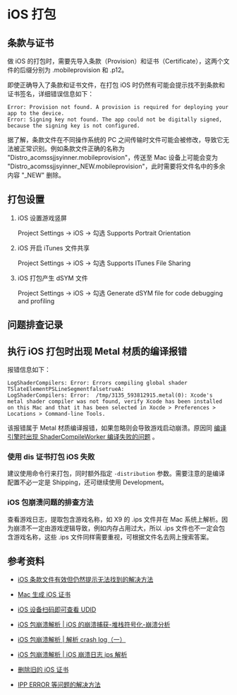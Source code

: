 # iOS 打包


## 条款与证书

做 iOS 的打包时，需要先导入条款（Provision）和证书（Certificate），这两个文件的后缀分别为 .mobileprovision 和 .p12。

即使正确导入了条款和证书文件，在打包 iOS 时仍然有可能会提示找不到条款和证书签名，详细错误信息如下：

```
Error: Provision not found. A provision is required for deploying your app to the device.
Error: Signing key not found. The app could not be digitally signed, because the signing key is not configured.
```

据了解，条款文件在不同操作系统的 PC 之间传输时文件可能会被修改，导致它无法被正常识别。例如条款文件正确的名称为 "Distro_acomssjjsyinner.mobileprovision"，传送至 Mac 设备上可能会变为 "Distro_acomssjjsyinner_NEW.mobileprovision"，此时需要将文件名中的多余内容 "_NEW" 删除。


## 打包设置

1. iOS 设置游戏竖屏

	Project Settings → iOS → 勾选 Supports Portrait Orientation

2. iOS 开启 iTunes 文件共享

	Project Settings → iOS → 勾选 Supports ITunes File Sharing

3. iOS 打包产生 dSYM 文件

	Project Settings → iOS → 勾选 Generate dSYM file for code debugging and profiling


## 问题排查记录

## 执行 iOS 打包时出现 Metal 材质的编译报错

报错信息如下：

```
LogShaderCompilers: Error: Errors compiling global shader TSlateElementPSLineSegmentfalsetrueA:
LogShaderCompilers: Error:  /tmp/3135_593812915.metal(0): Xcode's metal shader compiler was not found, verify Xcode has been installed on this Mac and that it has been selected in Xocde > Preferences > Locations > Command-line Tools.
```

该报错属于 Metal 材质编译报错，如果忽略则会导致游戏启动崩溃。原因同 [编译引擎时出现 ShaderCompileWorker 编译失败的问题](mac_engine.md#编译引擎时出现-shadercompileworker-编译失败的问题) 。

### 使用 dis 证书打包 iOS 失败

建议使用命令行来打包，同时额外指定 `-distribution` 参数。需要注意的是编译配置不必一定是 Shipping，还可继续使用 Development。

### iOS 包崩溃问题的排查方法

查看游戏日志，提取包含游戏名称，如 X9 的 .ips 文件并在 Mac 系统上解析。因为崩溃不一定由游戏逻辑导致，例如内存占用过大，所以 .ips 文件也不一定会包含游戏名称，这些 .ips 文件同样需要重视，可根据文件名去网上搜索答案。


## 参考资料

+ [iOS 条款文件有效但仍然提示无法找到的解决方法](https://answers.unrealengine.com/questions/498987/4131-ios-provision-not-found-despite-being-valid.html)

+ [Mac 生成 iOS 证书](https://www.cnblogs.com/xguoz/p/11079496.html)

+ [iOS 设备扫码即可查看 UDID](https://jingyan.baidu.com/article/a3a3f81127f0e18da2eb8a14.html)

+ [iOS 包崩溃解析 | iOS 的崩溃捕获-堆栈符号化-崩溃分析](https://juejin.im/post/5b9bccea6fb9a05d3a4b2472)

+ [iOS 包崩溃解析 | 解析 crash log（一）](https://zhuanlan.zhihu.com/p/59633692)

+ [iOS 包崩溃解析 | iOS 崩溃日志 ips 解析](https://www.cnblogs.com/mukekeheart/p/9449189.html)

+ [删除旧的 iOS 证书](https://dawnarc.com/2018/03/ue4%E5%88%A0%E9%99%A4%E6%97%A7%E7%9A%84mobileprovision%E6%96%87%E4%BB%B6clean-ios-mobileprovision-history/)

+ [IPP ERROR 等问题的解决方法](https://www.cnblogs.com/sevenyuan/p/11810551.html)
